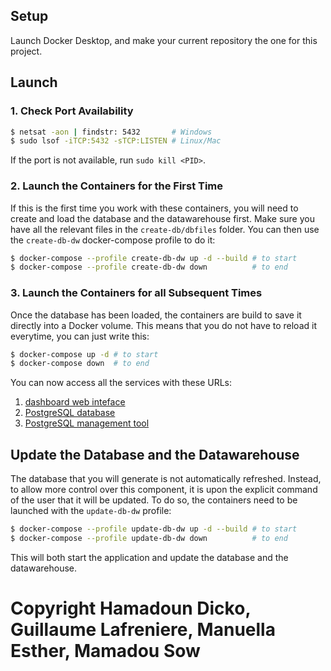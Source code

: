 ## Setup

Launch Docker Desktop, and make your current repository the one for
this project.

## Launch

### 1. Check Port Availability

```bash
$ netsat -aon | findstr: 5432       # Windows
$ sudo lsof -iTCP:5432 -sTCP:LISTEN # Linux/Mac
```

If the port is not available, run `sudo kill <PID>`.

### 2. Launch the Containers for the First Time

If this is the first time you work with these containers, you will
need to create and load the database and the datawarehouse first.
Make sure you have all the relevant files in the `create-db/dbfiles`
folder. You can then use the `create-db-dw` docker-compose profile to
do it:
```bash
$ docker-compose --profile create-db-dw up -d --build # to start
$ docker-compose --profile create-db-dw down          # to end
```

### 3. Launch the Containers for all Subsequent Times

Once the database has been loaded, the containers are build to save
it directly into a Docker volume. This means that you do not have to
reload it everytime, you can just write this:
```bash
$ docker-compose up -d # to start
$ docker-compose down  # to end
```

You can now access all the services with these URLs:
1. [dashboard web inteface](http://localhost:8501)
1. [PostgreSQL database](http://localhost:5050)
1. [PostgreSQL management tool](http://localhost:5050)

## Update the Database and the Datawarehouse

The database that you will generate is not automatically refreshed.
Instead, to allow more control over this component, it is upon the
explicit command of the user that it will be updated. To do so, the
containers need to be launched with the `update-db-dw` profile:
```bash
$ docker-compose --profile update-db-dw up -d --build # to start
$ docker-compose --profile update-db-dw down          # to end
```

This will both start the application and update the database and the
datawarehouse.

# Copyright Hamadoun Dicko, Guillaume Lafreniere, Manuella Esther, Mamadou Sow
